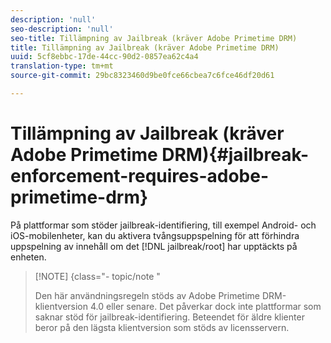 ```yaml
---
description: 'null'
seo-description: 'null'
seo-title: Tillämpning av Jailbreak (kräver Adobe Primetime DRM)
title: Tillämpning av Jailbreak (kräver Adobe Primetime DRM)
uuid: 5cf8ebbc-17de-44cc-90d2-0857ea62c4a4
translation-type: tm+mt
source-git-commit: 29bc8323460d9be0fce66cbea7c6fce46df20d61

---
```



# Tillämpning av Jailbreak (kräver Adobe Primetime DRM){#jailbreak-enforcement-requires-adobe-primetime-drm}

På plattformar som stöder jailbreak-identifiering, till exempel Android- och iOS-mobilenheter, kan du aktivera tvångsuppspelning för att förhindra uppspelning av innehåll om det [!DNL jailbreak/root] har upptäckts på enheten.

>[!NOTE] {class=&quot;- topic/note &quot;
>
>Den här användningsregeln stöds av Adobe Primetime DRM-klientversion 4.0 eller senare. Det påverkar dock inte plattformar som saknar stöd för jailbreak-identifiering. Beteendet för äldre klienter beror på den lägsta klientversion som stöds av licensservern.

